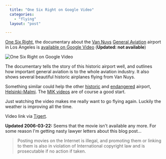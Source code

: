 ```yaml
---
  title: "One Six Right on Google Video"
  categories: 
    - "flying"
  layout: "post"

---
```

[One Six Right][1], the documentary about the [Van Nuys][2] [General Aviation][3] airport in Los Angeles is [available on Google Video][4] (__Updated: not available__)

![One Six Right on Google Video](https://s3.eu-central-1.amazonaws.com/bergie-iki-fi/one-six-right.jpg)

The documentary tells the story of this historic airport well, and outlines how important general aviation is to the whole aviation industry. It also shows several beautiful historic airplanes flying from Van Nuys.

Something similar could help the other [historic][7] and [endangered][8] airport, [Helsinki-Malmi][5]. The [MIK videos][6] are of course a good start.

Just watching the video makes me really want to go flying again. Luckily the weather is improving all the time.

Video link via [Tigert][9].

__Updated 2006-03-22:__ Seems that the movie isn't available any more. For some reason I'm getting nasty lawyer letters about this blog post...

> Posting movies on the Internet is illegal, and promoting them or linking to
them is also in violation of International copyright law and is prosecutable
if no action if taken.

[1]: http://www.onesixright.com/
[2]: http://en.wikipedia.org/wiki/Van_Nuys_Airport
[3]: http://en.wikipedia.org/wiki/General_aviation
[4]: http://video.google.com/videoplay?docid=1393974446931028183&q=one+six+right
[5]: http://pelastamalmi.org/en/index.html
[6]: http://www.mik.fi/shop/
[7]: http://pelastamalmi.org/en/reading/history.html
[8]: http://bergie.iki.fi/midcom-permalink-ecc932ef4d3f17fd537129d11f4894d6
[9]: http://www.tigert.com/
